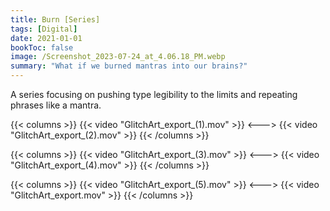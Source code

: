 ```yaml
---
title: Burn [Series]
tags: [Digital]
date: 2021-01-01
bookToc: false
image: /Screenshot_2023-07-24_at_4.06.18_PM.webp
summary: "What if we burned mantras into our brains?"
---
```



A series focusing on pushing type legibility to the limits and repeating phrases like a mantra.

{{< columns >}}
{{< video "GlitchArt_export_(1).mov" >}}
<--->
{{< video "GlitchArt_export_(2).mov" >}}
{{< /columns >}}

{{< columns >}}
{{< video "GlitchArt_export_(3).mov" >}}
<--->
{{< video "GlitchArt_export_(4).mov" >}}
{{< /columns >}}

{{< columns >}}
{{< video "GlitchArt_export_(5).mov" >}}
<--->
{{< video "GlitchArt_export.mov" >}}
{{< /columns >}}